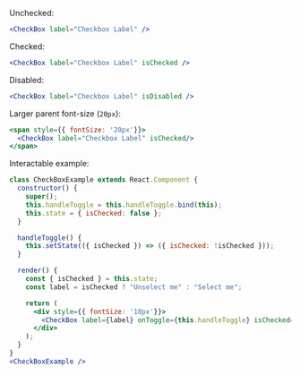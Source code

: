 Unchecked:
```jsx
<CheckBox label="Checkbox Label" />
```

Checked:
```jsx
<CheckBox label="Checkbox Label" isChecked />
```

Disabled:
```jsx
<CheckBox label="Checkbox Label" isDisabled />
```

Larger parent font-size (`20px`):
```jsx
<span style={{ fontSize: '20px'}}>
  <CheckBox label="Checkbox Label" isChecked/>
</span>
```

Interactable example:
```jsx
class CheckBoxExample extends React.Component {
  constructor() {
    super();
    this.handleToggle = this.handleToggle.bind(this);
    this.state = { isChecked: false };
  }

  handleToggle() {
    this.setState(({ isChecked }) => ({ isChecked: !isChecked }));
  }

  render() {
    const { isChecked } = this.state;
    const label = isChecked ? "Unselect me" : "Select me";

    return (
      <div style={{ fontSize: '18px'}}>
        <CheckBox label={label} onToggle={this.handleToggle} isChecked={isChecked}/>
      </div>
    );
  }
}
<CheckBoxExample />
```
